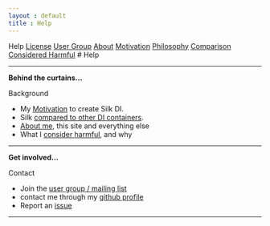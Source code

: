 ```yaml
---
layout : default
title : Help
---
```

<tour class="c-help">
Help
<a href="license.html">License</a>
<a href="https://groups.google.com/group/silk-di">User Group</a>
<a href="about.html">About</a>
<a href="motivation.html">Motivation</a>
<a href="philosophy.html">Philosophy</a>
<a href="comparison.html">Comparison</a>
<a href="harmful.html">Considered Harmful</a>
</tour>
# Help

----

<b class="bullet">Behind the curtains...</b>
<div class="icon"><span class="icon-beaker"></span>Background</div>

- My <a href="motivation.html">Motivation</a> to create Silk DI.
- Silk <a href="comparison.html">compared to other DI containers</a>.
- <a href="about.html">About me</a>, this site and everything else
- What I <a href="harmful.html">consider harmful</a>, and why

----

<b class="bullet">Get involved...</b>
<div class="icon"><span class="icon-comments"></span>Contact</div>

- Join the <a href="https://groups.google.com/group/silk-di">user group / mailing list</a>
- contact me through my [github profile](https://github.com/jbee)
- Report an <a href="https://github.com/jbee/silk/issues">issue</a>

----

